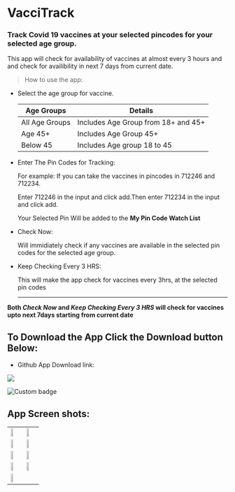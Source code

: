 # VacciTrack

### Track Covid 19 vaccines at your selected pincodes for your selected age group.

This app will check for availability of vaccines at almost every 3 hours and and check for availibility in next 7 days from current date.

> How to use the app:

- Select the age group for vaccine.

  |Age Groups|Details|
  | ----------- | ----------- |
  |All Age Groups| Includes Age Group from 18+ and 45+|
  |Age 45+|Includes Age Group 45+|
  |Below 45|Includes Age group 18 to 45|

- Enter The Pin Codes for Tracking:

  For example: If you can take the vaccines in pincodes in 712246 and 712234.
  
  Enter 712246 in the input and click add.Then enter 712234 in the input and click add.
  
  Your Selected Pin Will be added to the **My Pin Code Watch List**
  
- Check Now:
  
  Will immidiately check if any vaccines are available in the selected pin codes for the selected age group.
  
- Keep Checking Every 3 HRS:

  This will make the app check for vaccines every 3hrs, at the selected pin codes
  
  ---
  
 **Both  *Check Now* and  *Keep Checking Every 3 HRS* will check for vaccines upto next 7days starting from current date**
 
 ## To Download the App Click the Download button Below:

- Github App Download link:

 <a href="https://github.com/NeilSayok/VacciTrack/releases/latest/download/VacciTrack.apk" target="_blank" download="myimage"><img src="https://i.imgur.com/30zfihX.png" /></a>

![Custom badge](https://img.shields.io/badge/dynamic/json?color=brightgreen&label=Downloads&query=%24.assets%5B0%5D.download_count&url=https%3A%2F%2Fapi.github.com%2Frepos%2FNeilSayok%2FVacciTrack%2Freleases%2Flatest)


## App Screen shots:
|||
| ----------- | ----------- |
|<img style="width:50%;height:auto;" src="https://i.imgur.com/m84HuHs.jpg" />|<img style="width:50%;height:auto;" src="https://i.imgur.com/EEp12zu.jpg" />|
|<img style="width:50%;height:auto;"  src="https://i.imgur.com/f5aDiIm.png" />|<img style="width:50%;height:auto;"  src="https://i.imgur.com/f5aDiIm.png" />|
|<img style="width:50%;height:auto;" src="https://i.imgur.com/EEp12zu.jpg" />|<img style="width:50%;height:auto;"  src="https://i.imgur.com/MsP3j3F.png" />|
|<img style="width:50%;height:auto;" src="https://i.imgur.com/mWVGm22.png" />|<img style="width:50%;height:auto;"  src="https://i.imgur.com/8L7YXuE.png" />|
|<img style="width:50%;height:auto;" src="https://i.imgur.com/8f04iuU.png" />||
















 
